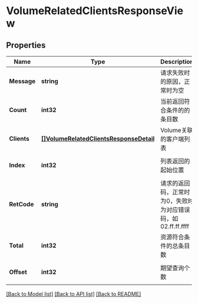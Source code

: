 # VolumeRelatedClientsResponseView

## Properties
Name | Type | Description | Notes
------------ | ------------- | ------------- | -------------
**Message** | **string** | 请求失败时的原因，正常时为空 | [default to null]
**Count** | **int32** | 当前返回符合条件的的条目数 | [optional] [default to null]
**Clients** | [**[]VolumeRelatedClientsResponseDetail**](VolumeRelatedClientsResponseDetail.md) | Volume关联的客户端列表 | [optional] [default to null]
**Index** | **int32** | 列表返回的起始位置 | [optional] [default to null]
**RetCode** | **string** | 请求的返回码，正常时为0，失败时为对应错误码，如02.ff.ff.ffff | [default to null]
**Total** | **int32** | 资源符合条件的总条目数 | [optional] [default to null]
**Offset** | **int32** | 期望查询个数 | [optional] [default to null]

[[Back to Model list]](../README.md#documentation-for-models) [[Back to API list]](../README.md#documentation-for-api-endpoints) [[Back to README]](../README.md)


